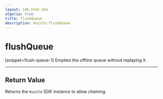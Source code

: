 ```yaml
---
layout: sdk.html.hbs
algolia: true
title: flushQueue
description: Kuzzle:flushQueue
---
```

  

# flushQueue

[snippet=flush-queue-1]
Empties the offline queue without replaying it.

---

## Return Value

Returns the `Kuzzle` SDK instance to allow chaining.

